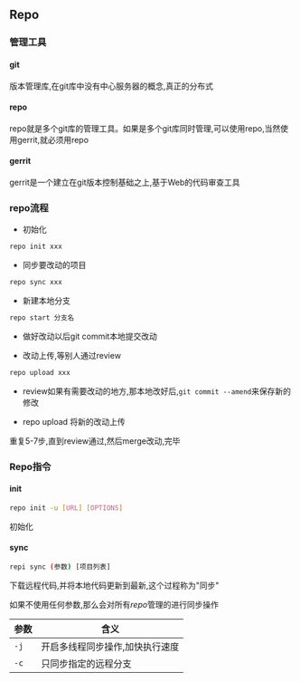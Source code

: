 <!--
 * @Description: 
 * @Version: 1.0
 * @Author: DaLao
 * @Email: dalao_li@163.com
 * @Date: 2022-02-13 19:00:24
 * @LastEditors: DaLao
 * @LastEditTime: 2022-07-03 19:54:30
-->


## Repo

### 管理工具


#### git

版本管理库,在git库中没有中心服务器的概念,真正的分布式


#### repo

repo就是多个git库的管理工具。如果是多个git库同时管理,可以使用repo,当然使用gerrit,就必须用repo


#### gerrit

gerrit是一个建立在git版本控制基础之上,基于Web的代码审查工具



### repo流程

- 初始化

```sh
repo init xxx
```

- 同步要改动的项目

```sh
repo sync xxx
```

- 新建本地分支

```sh
repo start 分支名
```

- 做好改动以后git commit本地提交改动

- 改动上传,等别人通过review

```sh
repo upload xxx
```

- review如果有需要改动的地方,那本地改好后,`git commit --amend`来保存新的修改

- repo upload 将新的改动上传

重复5-7步,直到review通过,然后merge改动,完毕



### Repo指令



#### init

```sh
repo init -u [URL] [OPTIONS]
```
初始化



#### sync

```sh
repi sync (参数) [项目列表]
```

下载远程代码,并将本地代码更新到最新,这个过程称为"同步"

如果不使用任何参数,那么会对所有$repo$管理的进行同步操作


| 参数 | 含义                            |
| ---- | ------------------------------- |
| `-j` | 开启多线程同步操作,加快执行速度 |
| `-c` | 只同步指定的远程分支            |
